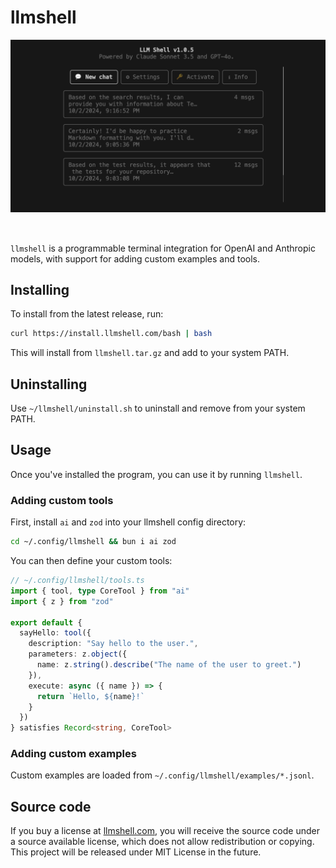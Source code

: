 # llmshell

<!--  Image -->
<img src="screenshot.png" style="padding-bottom: 2rem; max-height: 540px" width="auto">

`llmshell` is a programmable terminal integration for OpenAI and Anthropic
models, with support for adding custom examples and tools.

## Installing

To install from the latest release, run:

```sh
curl https://install.llmshell.com/bash | bash
```

This will install from `llmshell.tar.gz` and add to your system PATH. 

## Uninstalling
Use `~/llmshell/uninstall.sh` to uninstall and remove from your system PATH.

## Usage

Once you've installed the program, you can use it by running `llmshell`.

### Adding custom tools

First, install `ai` and `zod` into your llmshell config directory:

```sh
cd ~/.config/llmshell && bun i ai zod
```

You can then define your custom tools:

```ts
// ~/.config/llmshell/tools.ts
import { tool, type CoreTool } from "ai"
import { z } from "zod"

export default {
  sayHello: tool({
    description: "Say hello to the user.",
    parameters: z.object({
      name: z.string().describe("The name of the user to greet.")
    }),
    execute: async ({ name }) => {
      return `Hello, ${name}!`
    }
  })
} satisfies Record<string, CoreTool>
```

### Adding custom examples

Custom examples are loaded from `~/.config/llmshell/examples/*.jsonl`.

## Source code

If you buy a license at [llmshell.com](https://llmshell.com), you will receive
the source code under a source available license, which does not allow
redistribution or copying. This project will be released under MIT License in
the future.